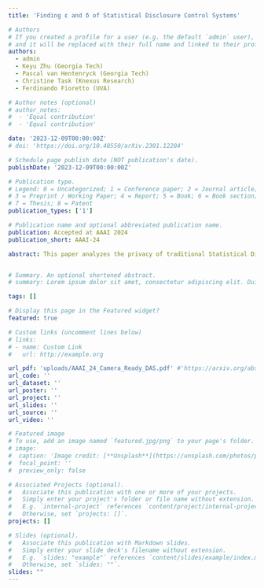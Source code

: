 ```yaml
---
title: 'Finding ε and δ of Statistical Disclosure Control Systems'

# Authors
# If you created a profile for a user (e.g. the default `admin` user), write the username (folder name) here
# and it will be replaced with their full name and linked to their profile.
authors:
  - admin
  - Keyu Zhu (Georgia Tech)
  - Pascal van Hentenryck (Georgia Tech)
  - Christine Task (Knexus Research)
  - Ferdinando Fioretto (UVA)

# Author notes (optional)
# author_notes:
#  - 'Equal contribution'
#  - 'Equal contribution'

date: '2023-12-09T00:00:00Z'
# doi: 'https://doi.org/10.48550/arXiv.2301.12204'

# Schedule page publish date (NOT publication's date).
publishDate: '2023-12-09T00:00:00Z'

# Publication type.
# Legend: 0 = Uncategorized; 1 = Conference paper; 2 = Journal article;
# 3 = Preprint / Working Paper; 4 = Report; 5 = Book; 6 = Book section;
# 7 = Thesis; 8 = Patent
publication_types: ['1']

# Publication name and optional abbreviated publication name.
publication: Accepted at AAAI 2024
publication_short: AAAI-24

abstract: This paper analyzes the privacy of traditional Statistical Disclosure Control (SDC) systems under a differential privacy interpretation. SDCs, such as cell suppression and swapping, promise to safeguard the confidentiality of data and are routinely adopted in data analyses with profound societal and economic impacts.  Through a formal analysis and empirical evaluation on demographic data from real household in the U.S., the paper shows that widely adopted SDC systems not only induce vastly larger privacy losses than classical differential privacy mechanisms, but, they may also come at a cost of larger accuracy and fairness. 


# Summary. An optional shortened abstract.
# summary: Lorem ipsum dolor sit amet, consectetur adipiscing elit. Duis posuere tellus ac convallis placerat. Proin tincidunt magna sed ex sollicitudin condimentum.

tags: []

# Display this page in the Featured widget?
featured: true

# Custom links (uncomment lines below)
# links:
# - name: Custom Link
#   url: http://example.org

url_pdf: 'uploads/AAAI_24_Camera_Ready_DAS.pdf' #'https://arxiv.org/abs/2301.12204'
url_code: ''
url_dataset: ''
url_poster: ''
url_project: ''
url_slides: ''
url_source: ''
url_video: ''

# Featured image
# To use, add an image named `featured.jpg/png` to your page's folder.
# image:
#  caption: 'Image credit: [**Unsplash**](https://unsplash.com/photos/pLCdAaMFLTE)'
#  focal_point: ''
#  preview_only: false

# Associated Projects (optional).
#   Associate this publication with one or more of your projects.
#   Simply enter your project's folder or file name without extension.
#   E.g. `internal-project` references `content/project/internal-project/index.md`.
#   Otherwise, set `projects: []`.
projects: []

# Slides (optional).
#   Associate this publication with Markdown slides.
#   Simply enter your slide deck's filename without extension.
#   E.g. `slides: "example"` references `content/slides/example/index.md`.
#   Otherwise, set `slides: ""`.
slides: ""
---
```

